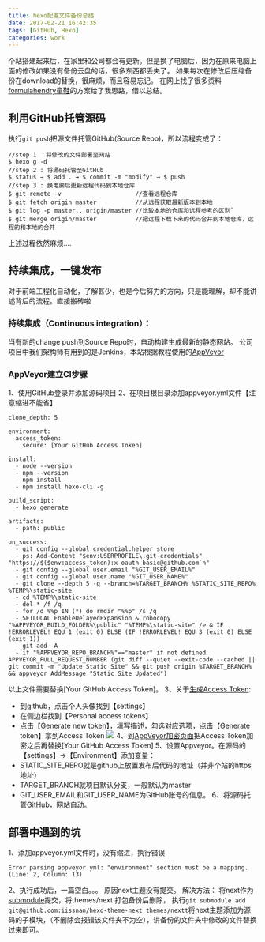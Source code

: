 ```yaml
---
title: hexo配置文件备份总结
date: 2017-02-21 16:42:35
tags: [GitHub, Hexo]
categories: work
---
```


个站搭建起来后，在家里和公司都会有更新。但是换了电脑后，因为在原来电脑上面的修改如果没有备份云盘的话，很多东西都丢失了。
如果每次在修改后压缩备份在download的替换，很麻烦，而且容易忘记。
在网上找了很多资料[formulahendry童鞋](https://formulahendry.github.io/2016/12/04/hexo-ci/)的方案给了我思路，借以总结。

<!-- more -->

## 利用GitHub托管源码
执行`git push`把源文件托管GitHub(Source Repo)，所以流程变成了：
```
//step 1 ：将修改的文件部署至网站
$ hexo g -d
//step 2 : 将源码托管至GitHub
$ status → $ add . → $ commit -m "modify" → $ push
//step 3 : 换电脑后更新远程代码到本地仓库
$ git remote -v                     //查看远程仓库
$ git fetch origin master           //从远程获取最新版本到本地
$ git log -p master.. origin/master //比较本地的仓库和远程参考的区别`
$ git merge origin/master           //把远程下载下来的代码合并到本地仓库，远程的和本地的合并
```
上述过程依然麻烦....

## 持续集成，一键发布
对于前端工程化自动化，了解甚少，也是今后努力的方向，只是能理解，却不能讲述背后的流程。直接搬砖啦
### 持续集成（Continuous integration）：
当有新的change push到Source Repo时，自动构建生成最新的静态网站。
公司项目中我们架构师有用到的是Jenkins，本站根据教程使用的[AppVeyor](https://ci.appveyor.com/login)

### AppVeyor建立CI步骤
1、使用GitHub登录并添加源码项目
2、在项目根目录添加appveyor.yml文件【注意缩进不能省】
```
clone_depth: 5

environment:
  access_token:
    secure: [Your GitHub Access Token]

install:
  - node --version
  - npm --version
  - npm install
  - npm install hexo-cli -g

build_script:
  - hexo generate

artifacts:
  - path: public

on_success:
  - git config --global credential.helper store
  - ps: Add-Content "$env:USERPROFILE\.git-credentials" "https://$($env:access_token):x-oauth-basic@github.com`n"
  - git config --global user.email "%GIT_USER_EMAIL%"
  - git config --global user.name "%GIT_USER_NAME%"
  - git clone --depth 5 -q --branch=%TARGET_BRANCH% %STATIC_SITE_REPO% %TEMP%\static-site
  - cd %TEMP%\static-site
  - del * /f /q
  - for /d %%p IN (*) do rmdir "%%p" /s /q
  - SETLOCAL EnableDelayedExpansion & robocopy "%APPVEYOR_BUILD_FOLDER%\public" "%TEMP%\static-site" /e & IF !ERRORLEVEL! EQU 1 (exit 0) ELSE (IF !ERRORLEVEL! EQU 3 (exit 0) ELSE (exit 1))
  - git add -A
  - if "%APPVEYOR_REPO_BRANCH%"=="master" if not defined APPVEYOR_PULL_REQUEST_NUMBER (git diff --quiet --exit-code --cached || git commit -m "Update Static Site" && git push origin %TARGET_BRANCH% && appveyor AddMessage "Static Site Updated")

```
以上文件需要替换[Your GitHub Access Token]。
3、关于[生成Access Token](https://help.github.com/articles/creating-an-access-token-for-command-line-use/):
- 到github，点击个人头像找到【settings】
- 在侧边栏找到【Personal access tokens】
- 点击【Generate new token】，填写描述，勾选对应选项，点击【Generate token】拿到Access Token
![](/images/CI.jpg)
4、到[AppVeyor加密页面](https://ci.appveyor.com/tools/encrypt)把Access Token加密之后再替换[Your GitHub Access Token]
5、设置Appveyor。在源码的【settings】→【Environment】添加变量：
- STATIC_SITE_REPO就是github上放置发布后代码的地址（并非个站的https地址）
- TARGET_BRANCH就项目默认分支，一般默认为master
- GIT_USER_EMAIL和GIT_USER_NAME为GitHub账号的信息。
6、将源码托管GitHub，网站自动。

## 部署中遇到的坑
1、添加appveyor.yml文件时，没有缩进，执行错误
```
Error parsing appveyor.yml: "environment" section must be a mapping. (Line: 2, Column: 13)
```
2、执行成功后，一篇空白。。。
原因next主题没有提交。
解决方法：
将next作为[submodule](https://git-scm.com/book/zh/v1/Git-%E5%B7%A5%E5%85%B7-%E5%AD%90%E6%A8%A1%E5%9D%97)提交，将themes/next 打包备份后删除，
执行`git submodule add git@github.com:iissnan/hexo-theme-next themes/nextt`将next主题添加为源码的子模块，（不删除会报错该文件夹不为空），讲备份的文件夹中修改的文件替换过来即可。

